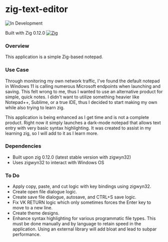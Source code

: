 # zig-text-editor

![In Development](https://img.shields.io/badge/status-In%20Development-yellow)

Built with Zig 0.12.0 	[![Zig](https://img.shields.io/badge/Zig-F7A41D?logo=zig&logoColor=fff)](#)

### Overview
This application is a simple Zig-based notepad. 

### Use Case
Through monitoring my own network traffic, I've found the default notepad in Windows 11 is calling numerous Microsoft endpoints when launching and saving. This felt wrong to me, thus I wanted to use an alternative product for simple, quick notes. I didn't want to utilize something heavier like Notepad++, Sublime, or a true IDE, thus I decided to start making my own while also trying to learn zig.

This application is being enhanced as I get time and is not a complete product. Right now it simply launches a dark-mode notepad that allows text entry with very basic syntax highlighting. It was created to assist in my learning zig, so I will add to it as I learn more.

### Dependencies
- Built upon zig 0.12.0 (latest stable version with zigwyn32)
- Uses zigwyn32 to interact with Windows OS
 
### To Do
- Apply copy, paste, and cut logic with key bindings using zigwyn32.
- Create open file dialogue logic.
- Create save file dialogue, autosave, and CTRL+S save logic.
- Fix VK RETURN logic which only sometimes forces the Enter key to move to a new line.
- Create theme designs.
- Enhance syntax highlighting for various programmatic file types. This must be done manually and by language to retain speed in the application. Using an external library will add bloat and lead to subpar performance. 
